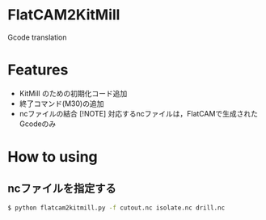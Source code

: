 # FlatCAM2KitMill
Gcode translation

# Features
- KitMill のための初期化コード追加
- 終了コマンド(M30)の追加
- ncファイルの結合
[!NOTE]
対応するncファイルは，FlatCAMで生成されたGcodeのみ

# How to using
## ncファイルを指定する
```bash
$ python flatcam2kitmill.py -f cutout.nc isolate.nc drill.nc
```
